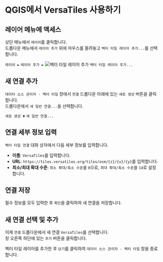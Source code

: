 # QGIS에서 VersaTiles 사용하기

## **레이어 메뉴에 액세스**
상단 메뉴에서 `레이어`를 클릭합니다.  
드롭다운 메뉴에서 `레이어 추가` 위에 마우스를 올려놓고 `벡터 타일 레이어 추가...`를 선택합니다.

`레이어 ►` `레이어 추가 ►` ![벡터 타일 레이어 추가](https://docs.qgis.org/3.34/en/_images/mActionAddVectorTileLayer.png) `벡터 타일 레이어 추가...`

## **새 연결 추가**
`데이터 소스 관리자 - 벡터 타일` 창에서 `연결` 드롭다운 아래에 있는 `새로 생성` 버튼을 클릭합니다.  
드롭다운에서 `새 일반 연결...`을 선택합니다.

`새로 생성 ▼` `새 일반 연결...`

## **연결 세부 정보 입력**
`벡터 타일 연결` 대화 상자에서 다음 세부 정보를 입력합니다.  
- **이름**: `VersaTiles`를 입력합니다.
- **URL**: `https://tiles.versatiles.org/tiles/osm/{z}/{x}/{y}`를 입력합니다.
- **최소/최대 확대 수준**: `최소 확대/축소 수준`을 `0`으로, `최대 확대/축소 수준`을 `14`로 설정합니다.

## **연결 저장**
필수 정보를 모두 입력한 후 `확인`을 클릭하여 새 연결을 저장합니다.

## **새 연결 선택 및 추가**
이제 `연결` 드롭다운에서 새 연결 `VersaTiles`를 선택합니다.  
창 오른쪽 하단에 있는 `추가` 버튼을 클릭합니다.  
  
벡터 타일 레이어를 추가한 후 `닫기`를 클릭하여 `데이터 소스 관리자 - 벡터 타일` 창을 종료합니다.
